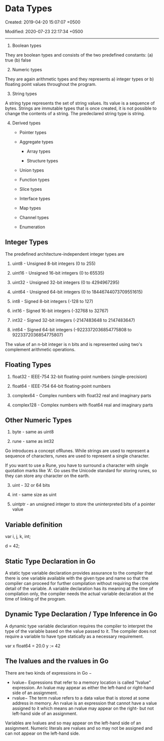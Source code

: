# Data Types

Created: 2019-04-20 15:07:07 +0500

Modified: 2020-07-23 22:17:34 +0500

---

1. Boolean types

They are boolean types and consists of the two predefined constants: (a) true (b) false

2. Numeric types

They are again arithmetic types and they represents a) integer types or b) floating point values throughout the program.

3. String types

A string type represents the set of string values. Its value is a sequence of bytes. Strings are immutable types that is once created, it is not possible to change the contents of a string. The predeclared string type is string.

4. Derived types

   - Pointer types

   - Aggregate types

       - Array types

       - Structure types

   - Union types

   - Function types

   - Slice types

   - Interface types

   - Map types

   - Channel types

   - Enumeration

## Integer Types

The predefined architecture-independent integer types are

1. uint8 - Unsigned 8-bit integers (0 to 255)

2. uint16 - Unsigned 16-bit integers (0 to 65535)

3. uint32 - Unsigned 32-bit integers (0 to 4294967295)

4. uint64 - Unsigned 64-bit integers (0 to 18446744073709551615)

5. int8 - Signed 8-bit integers (-128 to 127)

6. int16 - Signed 16-bit integers (-32768 to 32767)

7. int32 - Signed 32-bit integers (-2147483648 to 2147483647)

8. int64 - Signed 64-bit integers (-9223372036854775808 to 9223372036854775807)

The value of an n-bit integer is n bits and is represented using two's complement arithmetic operations.

## Floating Types

1. float32 - IEEE-754 32-bit floating-point numbers (single-precision)

2. float64 - IEEE-754 64-bit floating-point numbers

3. complex64 - Complex numbers with float32 real and imaginary parts

4. complex128 - Complex numbers with float64 real and imaginary parts

## Other Numeric Types

1. byte - same as uint8

2. rune - same as int32

Go introduces a concept ofRunes. While strings are used to represent a sequence of characters, runes are used to represent a single character.

If you want to use a Rune, you have to surround a character with single quotation marks like 'A'. Go uses the Unicode standard for storing runes, so they can store any character on the earth.

3. uint - 32 or 64 bits

4. int - same size as uint

5. uintptr - an unsigned integer to store the uninterpreted bits of a pointer value

## Variable definition

var i, j, k, int;

d = 42;

## Static Type Declaration in Go

A static type variable declaration provides assurance to the compiler that there is one variable available with the given type and name so that the compiler can proceed for further compilation without requiring the complete detail of the variable. A variable declaration has its meaning at the time of compilation only, the compiler needs the actual variable declaration at the time of linking of the program.

## Dynamic Type Declaration / Type Inference in Go

A dynamic type variable declaration requires the compiler to interpret the type of the variable based on the value passed to it. The compiler does not require a variable to have type statically as a necessary requirement.

var x float64 = 20.0
y := 42

## The lvalues and the rvalues in Go

There are two kinds of expressions in Go −

- lvalue− Expressions that refer to a memory location is called "lvalue" expression. An lvalue may appear as either the left-hand or right-hand side of an assignment.
- rvalue− The term rvalue refers to a data value that is stored at some address in memory. An rvalue is an expression that cannot have a value assigned to it which means an rvalue may appear on the right- but not left-hand side of an assignment.

Variables are lvalues and so may appear on the left-hand side of an assignment. Numeric literals are rvalues and so may not be assigned and can not appear on the left-hand side.
